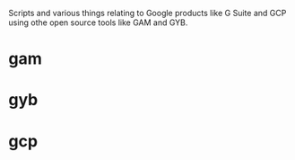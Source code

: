 Scripts and various things relating to Google products like G Suite and GCP using othe open source tools like GAM and GYB.

# gam

# gyb

# gcp
